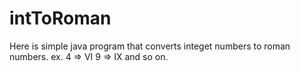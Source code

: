 # intToRoman

Here is simple java program that converts integet numbers to roman numbers.
ex. 	4 => VI
   	 	9 => IX
   		and so on.
